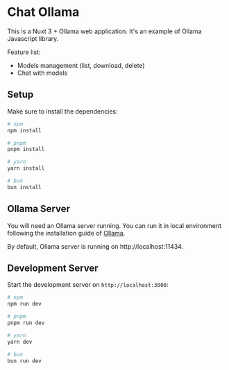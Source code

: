 # Chat Ollama

This is a Nuxt 3 + Ollama web application. It's an example of Ollama Javascript library.

Feature list:
- Models management (list, download, delete)
- Chat with models

## Setup

Make sure to install the dependencies:

```bash
# npm
npm install

# pnpm
pnpm install

# yarn
yarn install

# bun
bun install
```

## Ollama Server

You will need an Ollama server running. You can run it in local environment following the installation guide of [Ollama](https://github.com/ollama/ollama).

By default, Ollama server is running on http://localhost:11434.

## Development Server

Start the development server on `http://localhost:3000`:

```bash
# npm
npm run dev

# pnpm
pnpm run dev

# yarn
yarn dev

# bun
bun run dev
```
